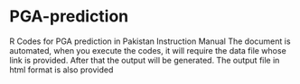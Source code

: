 # PGA-prediction
R Codes for PGA prediction in Pakistan
Instruction Manual 
The document is automated, when you execute the codes, it will require the data file whose link is provided. After that the output will be generated.
The output file in html format is also provided 
